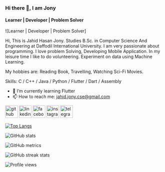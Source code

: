 ### Hi there 👋, I am Jony
#### Learner | Developer | Problem Solver
![Learner | Developer | Problem Solver]

Hi, This is Jahid Hasan Jony. Studies B.Sc. in Computer Science And Engineering at Daffodil International University. I am very passionate about programming. I love problem Solving, Developing Mobile Application. In my leisure time I like to do volunteering. Experiment on data using Machine Learning.

My hobbies are: Reading Book, Travelling, Watching Sci-Fi Movies.

Skills: C / C++ / Java / Python / Flutter / Dart / Assembly

- 🌱 I’m currently learning Flutter 
- 📫 How to reach me: jahid.jony.cse@gmail.com 


[<img src='https://cdn.jsdelivr.net/npm/simple-icons@3.0.1/icons/github.svg' alt='github' height='40'>](https://github.com/jony-coder)  [<img src='https://cdn.jsdelivr.net/npm/simple-icons@3.0.1/icons/linkedin.svg' alt='linkedin' height='40'>](https://www.linkedin.com/in/jahid-hasan-jony/)  [<img src='https://cdn.jsdelivr.net/npm/simple-icons@3.0.1/icons/facebook.svg' alt='facebook' height='40'>](https://www.facebook.com/i.am.jonyy)  [<img src='https://cdn.jsdelivr.net/npm/simple-icons@3.0.1/icons/instagram.svg' alt='instagram' height='40'>](https://www.instagram.com/@captainjony/)  [<img src='https://cdn.jsdelivr.net/npm/simple-icons@3.0.1/icons/telegram.svg' alt='telegram' height='40'>](https://t.me/captainjony)  

[![Top Langs](https://github-readme-stats.vercel.app/api/top-langs/?username=jony-coder)](https://github.com/anuraghazra/github-readme-stats)

![GitHub stats](https://github-readme-stats.vercel.app/api?username=jony-coder&show_icons=true)  

![GitHub metrics](https://metrics.lecoq.io/jony-coder)  

![GitHub streak stats](https://github-readme-streak-stats.herokuapp.com/?user=jony-coder)  

![Profile views](https://gpvc.arturio.dev/jony-coder)  
